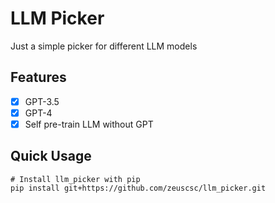 # LLM Picker
Just a simple picker for different LLM models

## Features
- [x] GPT-3.5
- [x] GPT-4
- [x] Self pre-train LLM without GPT

## Quick Usage
~~~shell
# Install llm_picker with pip
pip install git+https://github.com/zeuscsc/llm_picker.git
~~~